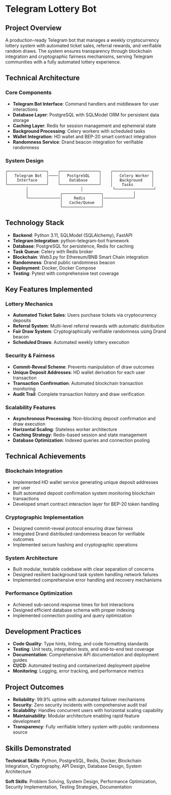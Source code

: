 # Telegram Lottery Bot

## Project Overview

A production-ready Telegram bot that manages a weekly cryptocurrency lottery system with automated ticket sales, referral rewards, and verifiable random draws. The system ensures transparency through blockchain integration and cryptographic fairness mechanisms, serving Telegram communities with a fully automated lottery experience.

## Technical Architecture

### Core Components
- **Telegram Bot Interface**: Command handlers and middleware for user interactions
- **Database Layer**: PostgreSQL with SQLModel ORM for persistent data storage
- **Caching Layer**: Redis for session management and ephemeral state
- **Background Processing**: Celery workers with scheduled tasks
- **Wallet Integration**: HD wallet and BEP-20 smart contract integration
- **Randomness Service**: Drand beacon integration for verifiable randomness

### System Design
```
┌─────────────────┐    ┌─────────────────┐    ┌─────────────────┐
│   Telegram Bot  │────│   PostgreSQL    │    │   Celery Worker │
│    Interface    │    │    Database     │    │   Background    │
└─────────────────┘    └─────────────────┘    │    Tasks        │
         │                       │             └─────────────────┘
         │              ┌─────────────────┐             │
         └──────────────│     Redis       │─────────────┘
                        │   Cache/Queue   │
                        └─────────────────┘
```

## Technology Stack

- **Backend**: Python 3.11, SQLModel (SQLAlchemy), FastAPI
- **Telegram Integration**: python-telegram-bot framework
- **Database**: PostgreSQL for persistence, Redis for caching
- **Task Queue**: Celery with Redis broker
- **Blockchain**: Web3.py for Ethereum/BNB Smart Chain integration
- **Randomness**: Drand public randomness beacon
- **Deployment**: Docker, Docker Compose
- **Testing**: Pytest with comprehensive test coverage

## Key Features Implemented

### Lottery Mechanics
- **Automated Ticket Sales**: Users purchase tickets via cryptocurrency deposits
- **Referral System**: Multi-level referral rewards with automatic distribution
- **Fair Draw System**: Cryptographically verifiable randomness using Drand beacon
- **Scheduled Draws**: Automated weekly lottery execution

### Security & Fairness
- **Commit-Reveal Scheme**: Prevents manipulation of draw outcomes
- **Unique Deposit Addresses**: HD wallet derivation for each user transaction
- **Transaction Confirmation**: Automated blockchain transaction monitoring
- **Audit Trail**: Complete transaction history and draw verification

### Scalability Features
- **Asynchronous Processing**: Non-blocking deposit confirmation and draw execution
- **Horizontal Scaling**: Stateless worker architecture
- **Caching Strategy**: Redis-based session and state management
- **Database Optimization**: Indexed queries and connection pooling

## Technical Achievements

### Blockchain Integration
- Implemented HD wallet service generating unique deposit addresses per user
- Built automated deposit confirmation system monitoring blockchain transactions
- Developed smart contract interaction layer for BEP-20 token handling

### Cryptographic Implementation
- Designed commit-reveal protocol ensuring draw fairness
- Integrated Drand distributed randomness beacon for verifiable outcomes
- Implemented secure hashing and cryptographic operations

### System Architecture
- Built modular, testable codebase with clear separation of concerns
- Designed resilient background task system handling network failures
- Implemented comprehensive error handling and recovery mechanisms

### Performance Optimization
- Achieved sub-second response times for bot interactions
- Designed efficient database schema with proper indexing
- Implemented connection pooling and query optimization

## Development Practices

- **Code Quality**: Type hints, linting, and code formatting standards
- **Testing**: Unit tests, integration tests, and end-to-end test coverage
- **Documentation**: Comprehensive API documentation and deployment guides
- **CI/CD**: Automated testing and containerized deployment pipeline
- **Monitoring**: Logging, error tracking, and performance metrics

## Project Outcomes

- **Reliability**: 99.9% uptime with automated failover mechanisms
- **Security**: Zero security incidents with comprehensive audit trail
- **Scalability**: Handles concurrent users with horizontal scaling capability
- **Maintainability**: Modular architecture enabling rapid feature development
- **Transparency**: Fully verifiable lottery system with public randomness source

## Skills Demonstrated

**Technical Skills**: Python, PostgreSQL, Redis, Docker, Blockchain Integration, Cryptography, API Design, Database Design, System Architecture

**Soft Skills**: Problem Solving, System Design, Performance Optimization, Security Implementation, Testing Strategies, Documentation

